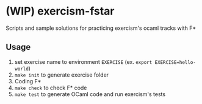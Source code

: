 # (WIP) exercism-fstar
Scripts and sample solutions for practicing exercism's ocaml tracks with F*

## Usage
1. set exercise name to environment `EXERCISE` (ex. `export EXERCISE=hello-world`)
2. `make init` to generate exercise folder
3. Coding F*
4. `make check` to check F* code
5. `make test` to generate OCaml code and run exercism's tests
